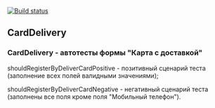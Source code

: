 [![Build status](https://ci.appveyor.com/api/projects/status/a2qdtjb756jxkqc7?svg=true)](https://ci.appveyor.com/project/TatyanaGV/selenide-homework-2-2)

## CardDelivery

### CardDelivery - автотесты формы "Карта с доставкой"
shouldRegisterByDeliverCardPositive - позитивный сценарий теста (заполнение всех полей валидными значениями);

shouldRegisterByDeliverCardNegative - негативный сценарий теста (заполнены все поля кроме поля "Мобильный телефон").